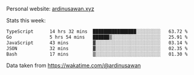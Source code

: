Personal website: [ardinusawan.xyz](https://ardinusawan.xyz)

Stats this week:
<!--START_SECTION:waka-->

```txt
TypeScript      14 hrs 32 mins  ████████████████░░░░░░░░░   63.72 %
Go              5 hrs 54 mins   ██████▒░░░░░░░░░░░░░░░░░░   25.91 %
JavaScript      43 mins         ▓░░░░░░░░░░░░░░░░░░░░░░░░   03.14 %
JSON            32 mins         ▓░░░░░░░░░░░░░░░░░░░░░░░░   02.35 %
Bash            17 mins         ▒░░░░░░░░░░░░░░░░░░░░░░░░   01.30 %
```

<!--END_SECTION:waka-->
Data taken from https://wakatime.com/@ardinusawan
